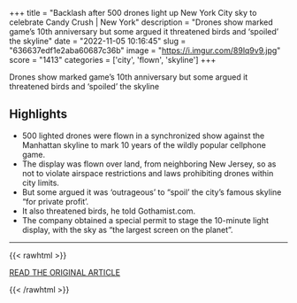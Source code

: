 +++
title = "Backlash after 500 drones light up New York City sky to celebrate Candy Crush | New York"
description = "Drones show marked game’s 10th anniversary but some argued it threatened birds and ‘spoiled’ the skyline"
date = "2022-11-05 10:16:45"
slug = "636637edf1e2aba60687c36b"
image = "https://i.imgur.com/89lq9v9.jpg"
score = "1413"
categories = ['city', 'flown', 'skyline']
+++

Drones show marked game’s 10th anniversary but some argued it threatened birds and ‘spoiled’ the skyline

## Highlights

- 500 lighted drones were flown in a synchronized show against the Manhattan skyline to mark 10 years of the wildly popular cellphone game.
- The display was flown over land, from neighboring New Jersey, so as not to violate airspace restrictions and laws prohibiting drones within city limits.
- But some argued it was ‘outrageous’ to “spoil’ the city’s famous skyline “for private profit’.
- It also threatened birds, he told Gothamist.com.
- The company obtained a special permit to stage the 10-minute light display, with the sky as “the largest screen on the planet”.

---

{{< rawhtml >}}
  <p class="article-category">
    <a target="_blank" href="https://www.theguardian.com/us-news/2022/nov/04/candy-crush-drone-show-backlash">READ THE ORIGINAL ARTICLE</a>
  </p>
{{< /rawhtml >}}
